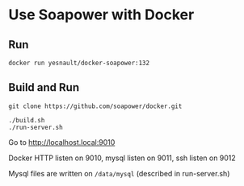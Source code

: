 Use Soapower with Docker
======

Run
----
```
docker run yesnault/docker-soapower:132
```

Build and Run
-----------
```
git clone https://github.com/soapower/docker.git

./build.sh
./run-server.sh
````

Go to http://localhost.local:9010

Docker HTTP listen on 9010, mysql listen on 9011, ssh listen on 9012

Mysql files are written on `/data/mysql` (described in run-server.sh)
